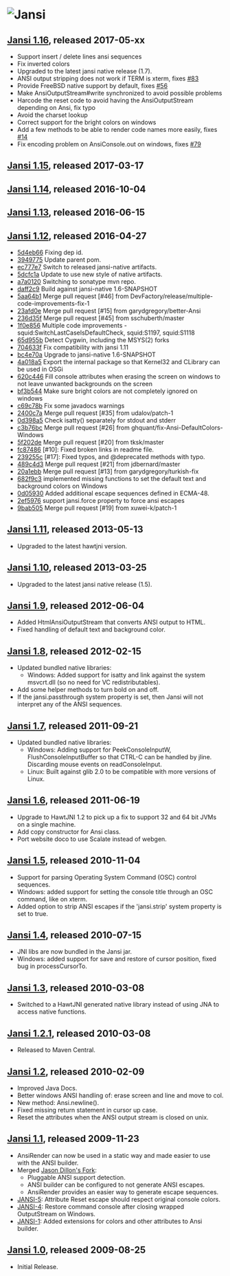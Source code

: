 # ![Jansi](http://fusesource.github.io/jansi/images/project-logo.png)

## [Jansi 1.16][1_16], released 2017-05-xx
[1_16]: http://repo.fusesource.com/nexus/content/groups/public/org/fusesource/jansi/jansi/1.16

* Support insert / delete lines ansi sequences
* Fix inverted colors
* Upgraded to the latest jansi native release (1.7).
* ANSI output stripping does not work if TERM is xterm, fixes [#83](https://github.com/fusesource/jansi/pull/83)
* Provide FreeBSD native support by default, fixes [#56](https://github.com/fusesource/jansi/pull/56)
* Make AnsiOutputStream#write synchronized to avoid possible problems
* Harcode the reset code to avoid having the AnsiOutputStream depending on Ansi, fix typo
* Avoid the charset lookup
* Correct support for the bright colors on windows
* Add a few methods to be able to render code names more easily, fixes [#14](https://github.com/fusesource/jansi/pull/14)
* Fix encoding problem on AnsiConsole.out on windows, fixes [#79](https://github.com/fusesource/jansi/pull/79)

## [Jansi 1.15][1_15], released 2017-03-17
[1_15]: http://repo.fusesource.com/nexus/content/groups/public/org/fusesource/jansi/jansi/1.15

## [Jansi 1.14][1_14], released 2016-10-04
[1_14]: http://repo.fusesource.com/nexus/content/groups/public/org/fusesource/jansi/jansi/1.14

## [Jansi 1.13][1_13], released 2016-06-15
[1_13]: http://repo.fusesource.com/nexus/content/groups/public/org/fusesource/jansi/jansi/1.13

## [Jansi 1.12][1_12], released 2016-04-27
[1_12]: http://repo.fusesource.com/nexus/content/groups/public/org/fusesource/jansi/jansi/1.12

* [5d4eb66](#5d4eb665e428a63851ab2b51bad7c3487803e841) Fixing dep id.
* [3949775](#3949775bb2df312d720fa22439efbea2b14e6ef4) Update parent pom.
* [ec777e7](#ec777e737a508e7cd1aa477a9d2681c6d0638bad) Switch to released jansi-native artifacts.
* [5dcfc1a](#5dcfc1ad5bec9f21c02c0839cdd325d8560b2d59) Update to use new style of native artifacts.
* [a7a0120](#a7a0120a299b8c052b392ebd6c8ef173a36df0f6) Switching to sonatype mvn repo.
* [daff2c9](#daff2c9384bf939273dc9969805b07f52461ea5b) Build against jansi-native 1.6-SNAPSHOT
* [5aa64b1](#5aa64b112c1544363deae81688b97cf56cc37c19) Merge pull request [#46] from DevFactory/release/multiple-code-improvements-fix-1
* [23afd0e](#23afd0e094a6c4de0fb26f4b370ee6add944faee) Merge pull request [#15] from garydgregory/better-Ansi
* [236d35f](#236d35fadb9cf3ff75f90236f2e6aec45c69ba55) Merge pull request [#45] from sschuberth/master
* [1f0e856](#1f0e856398b4ee4b304bd61e17399205412c7c66) Multiple code improvements - squid:SwitchLastCaseIsDefaultCheck, squid:S1197, squid:S1118
* [65d955b](#65d955bf0aa8ae480ee5d8eefdd8057ff7471eca) Detect Cygwin, including the MSYS(2) forks
* [704633f](#704633fd36399437ebea59dded84324a9f09616a) Fix compatibility with jansi 1.11
* [bc4e70a](#bc4e70af8739231cd60502bb72377302925564e0) Upgrade to jansi-native 1.6-SNAPSHOT
* [4a018a5](#4a018a520f9baf4b09f0c3577aa871c9c74a17b8) Export the internal package so that Kernel32 and CLibrary can be used in OSGi
* [620c446](#620c44697fea322181f402cd325998b871afee00) Fill console attributes when erasing the screen on windows to not leave unwanted backgrounds on the screen
* [bf3b544](#bf3b544a172a57e62412dff9043faa428ee31b2f) Make sure bright colors are not completely ignored on windows
* [c69c78b](#c69c78b2f3855255b0432162d2e94f9d84951b0b) Fix some javadocs warnings
* [2400c7a](#2400c7acd9941a8974258804b63876512f6b4bf7) Merge pull request [#35] from udalov/patch-1
* [0d398a5](#0d398a57e70f2654631dbcd7adc34bc85428b172) Check isatty() separately for stdout and stderr
* [c3b76bc](#c3b76bcad382f6a76cfb1534e6b068ee53774554) Merge pull request [#26] from ghquant/fix-Ansi-DefaultColors-Windows
* [5f202de](#5f202def7a3cfb2584b442bcdce0ed2d6600b76e) Merge pull request [#20] from tksk/master
* [fc87486](#fc87486cea26655e7c6eda77b1b582e2bf416f33) [#10]: Fixed broken links in readme file.
* [239255c](#239255ca6221da5bf453065cc8ddbd45b2e4a406) [#17]: Fixed typos, and @deprecated methods with typo.
* [489c4d3](#489c4d3a74f93dbd17bb8927feac4ba82dfbb23c) Merge pull request [#21] from jdbernard/master
* [20a1ebb](#20a1ebb2a15003cc290d461f6da30e9787b1f6f1) Merge pull request [#13] from garydgregory/turkish-fix
* [682f9c3](#682f9c3eb4df5e95ac6383d20bddcd788cccaacd) implemented missing functions to set the default text and background colors on Windows
* [0d05930](#0d059308450dbe9a122b61b7a9424b12ed25cf79) Added additional escape sequences defined in ECMA-48.
* [2ef5976](#2ef5976879123accb0f9adc22c0014eb0310e298) support jansi.force property to force ansi escapes
* [9bab505](#9bab505bfbd57c8511ef3641c6d0fe41c92302dd) Merge pull request [#19] from xuwei-k/patch-1

## [Jansi 1.11][1_11], released 2013-05-13
[1_11]: http://repo.fusesource.com/nexus/content/groups/public/org/fusesource/jansi/jansi/1.11

* Upgraded to the latest hawtjni version.

## [Jansi 1.10][1_10], released 2013-03-25
[1_10]: http://repo.fusesource.com/nexus/content/groups/public/org/fusesource/jansi/jansi/1.10

* Upgraded to the latest jansi native release (1.5).

## [Jansi 1.9][1_9], released 2012-06-04
[1_9]: http://repo.fusesource.com/nexus/content/groups/public/org/fusesource/jansi/jansi/1.9

* Added HtmlAnsiOutputStream that converts ANSI output to HTML.
* Fixed handling of default text and background color.

## [Jansi 1.8][1_8], released 2012-02-15
[1_8]: http://repo.fusesource.com/nexus/content/groups/public/org/fusesource/jansi/jansi/1.8

* Updated bundled native libraries:
  * Windows: Added support for isatty and link against the system msvcrt.dll (so no need for VC redistributables).
* Add some helper methods to turn bold on and off.
* If the jansi.passthrough system property is set, then Jansi will not interpret any of the ANSI sequences.

## [Jansi 1.7][1_7], released 2011-09-21
[1_7]: http://repo.fusesource.com/nexus/content/groups/public/org/fusesource/jansi/jansi/1.7

* Updated bundled native libraries:
  * Windows: Adding support for PeekConsoleInputW, FlushConsoleInputBuffer so that CTRL-C can be handled by jline. Discarding mouse events on readConsoleInput.
  * Linux: Built against glib 2.0 to be compatible with more versions of Linux.
  
## [Jansi 1.6][1_6], released 2011-06-19
[1_6]: http://repo.fusesource.com/nexus/content/groups/public/org/fusesource/jansi/jansi/1.6

* Upgrade to HawtJNI 1.2 to pick up a fix to support 32 and 64 bit JVMs on a single machine.
* Add copy constructor for Ansi class.
* Port website doco to use Scalate instead of webgen.

## [Jansi 1.5][1_5], released 2010-11-04
[1_5]: http://repo.fusesource.com/nexus/content/groups/public/org/fusesource/jansi/jansi/1.5

* Support for parsing Operating System Command (OSC) control sequences.
* Windows: added support for setting the console title through an OSC command, like on xterm.
* Added option to strip ANSI escapes if the 'jansi.strip' system property is set to true.

## [Jansi 1.4][1_4], released 2010-07-15
[1_4]: http://repo.fusesource.com/nexus/content/groups/public/org/fusesource/jansi/jansi/1.4

* JNI libs are now bundled in the Jansi jar.
* Windows: added support for save and restore of cursor position, fixed bug in processCursorTo.

## [Jansi 1.3][1_3], released 2010-03-08
[1_3]: http://repo.fusesource.com/nexus/content/groups/public/org/fusesource/jansi/jansi/1.3

* Switched to a HawtJNI generated native library instead of using JNA to access native functions.

## [Jansi 1.2.1][1_2_1], released 2010-03-08
[1_2_1]: http://repo.fusesource.com/nexus/content/groups/public/org/fusesource/jansi/jansi/1.2.1

* Released to Maven Central.

## [Jansi 1.2][1_2], released 2010-02-09
[1_2]: http://jansi.fusesource.org/repo/release/org/fusesource/jansi/jansi/1.2

* Improved Java Docs.
* Better windows ANSI handling of: erase screen and line and move to col.
* New method: Ansi.newline().
* Fixed missing return statement in cursor up case. 
* Reset the attributes when the ANSI output stream is closed on unix.

## [Jansi 1.1][1_1], released 2009-11-23
[1_1]: http://jansi.fusesource.org/repo/release/org/fusesource/jansi/jansi/1.1

* AnsiRender can now be used in a static way and made easier to use with the ANSI builder.
* Merged [Jason Dillon's Fork](http://github.com/jdillon/jansi/tree/bb86e0e79bec850167ddfd8c4a86fb9ffef704e5): 
	* Pluggable ANSI support detection.
	* ANSI builder can be configured to not generate ANSI escapes.
	* AnsiRender provides an easier way to generate escape sequences.
* [JANSI-5](http://fusesource.com/issues/browse/JANSI-5): Attribute Reset escape should respect original console colors.
* [JANSI-4](http://fusesource.com/issues/browse/JANSI-4): Restore command console after closing wrapped OutputStream on Windows.
* [JANSI-1](http://fusesource.com/issues/browse/JANSI-1): Added extensions for colors and other attributes to Ansi builder. 

## [Jansi 1.0][1_0], released 2009-08-25
[1_0]: http://jansi.fusesource.org/repo/release/org/fusesource/jansi/jansi/1.0

* Initial Release.
